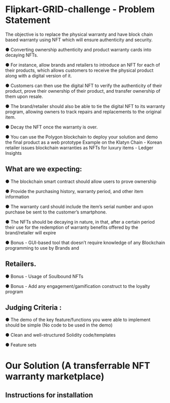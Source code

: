 # Flipkart-GRID-challenge - Problem Statement
The objective is to replace the physical warranty and have block chain based warranty using NFT which will ensure
authenticity and security.

● Converting ownership authenticity and product warranty cards into decaying NFTs.

● For instance, allow brands and retailers to introduce an NFT for each of their products, which allows
customers to receive the physical product along with a digital version of it.

● Customers can then use the digital NFT to verify the authenticity of their product, prove their ownership of
their product, and transfer ownership of them upon resale.

● The brand/retailer should also be able to tie the digital NFT to its warranty program, allowing owners to track
repairs and replacements to the original item.

● Decay the NFT once the warranty is over.

● You can use the Polygon blockchain to deploy your solution and demo the final product as a web prototype
Example on the Klatyn Chain - Korean retailer issues blockchain warranties as NFTs for luxury items - Ledger Insights

## What are we expecting:

● The blockchain smart contract should allow users to prove ownership

● Provide the purchasing history, warranty period, and other item information

● The warranty card should include the item’s serial number and upon purchase be sent to the customer’s
smartphone.

● The NFTs should be decaying in nature, in that, after a certain period their use for the redemption of warranty
benefits offered by the brand/retailer will expire

● Bonus - GUI-based tool that doesn’t require knowledge of any Blockchain programming to use by Brands and

## Retailers.

● Bonus - Usage of Soulbound NFTs

● Bonus - Add any engagement/gamification construct to the loyalty program

## Judging Criteria :

● The demo of the key feature/functions you were able to implement should be simple (No
code to be used in the demo)

● Clean and well-structured Solidity code/templates

● Feature sets


# Our Solution (A transferrable NFT warranty marketplace)
## Instructions for installation
